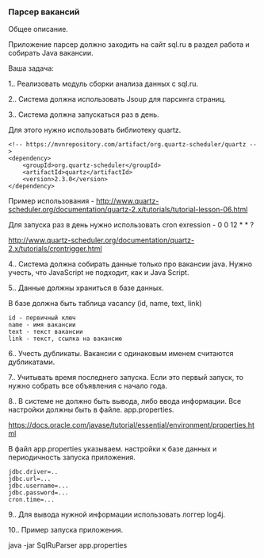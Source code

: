 ### Парсер вакансий

Общее описание.

Приложение парсер должно заходить на сайт sql.ru в раздел работа и собирать Java вакансии.

Ваша задача:

1.. Реализовать модуль сборки анализа данных с sql.ru.

2.. Система должна использовать Jsoup для парсинга страниц.

3.. Система должна запускаться раз в день.

Для этого нужно использовать библиотеку quartz. 
```
<!-- https://mvnrepository.com/artifact/org.quartz-scheduler/quartz -->
<dependency>
    <groupId>org.quartz-scheduler</groupId>
    <artifactId>quartz</artifactId>
    <version>2.3.0</version>
</dependency>
```
Пример использования - http://www.quartz-scheduler.org/documentation/quartz-2.x/tutorials/tutorial-lesson-06.html

Для запуска раз в день нужно использовать cron exression - 0 0 12 * * ?

http://www.quartz-scheduler.org/documentation/quartz-2.x/tutorials/crontrigger.html

4.. Система должна собирать данные только про вакансии java. Нужно учесть, что JavaScript не подходит, как и Java Script.

5.. Данные должны храниться в базе данных. 

В базе должна быть таблица vacancy (id, name, text, link)
```
id - первичный ключ
name - имя вакансии
text - текст вакансии
link - текст, ссылка на вакансию
```

6.. Учесть дубликаты. Вакансии с одинаковым именем считаются дубликатами.

7.. Учитывать время последнего запуска. Если это первый запуск, то нужно собрать все объявления с начало года.

8.. В системе не должно быть вывода, либо ввода информации. Все настройки должны быть в файле. app.properties.

https://docs.oracle.com/javase/tutorial/essential/environment/properties.html

В файл app.properties указываем. настройки к базе данных и периодичность запуска приложения.
```
jdbc.driver=..
jdbc.url=...
jdbc.username=...
jdbc.password=...
cron.time=...
```

9.. Для вывода нужной информации использовать логгер log4j.

10.. Пример запуска приложения. 

java -jar SqlRuParser app.properties